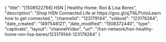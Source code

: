 {
    "title": "[1508522766] HSN | Healthy Home: Ron & Lisa Beres",
    "description": "Shop HSN Connected Life at https:\/\/goo.gl\/sjTNLP\n\nLearn how to get connected.",
    "channelid": "123179144",
    "videoid": "123178264",
    "date_created": "1497548121",
    "date_modified": "1508372440",
    "type": "captivate",
    "layout": "channelVideo",
    "url": "\/hsn-network\/hsn-healthy-home-ron-lisa-beres\/123179144-123178264"
}